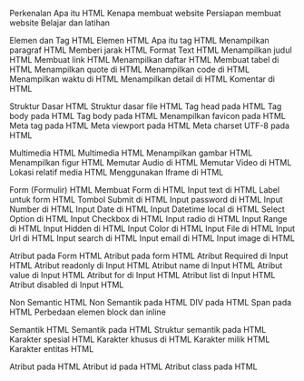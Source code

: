 
Perkenalan
Apa itu HTML
Kenapa membuat website
Persiapan membuat website
Belajar dan latihan

Elemen dan Tag HTML
Elemen HTML
Apa itu tag HTML
Menampilkan paragraf HTML
Memberi jarak HTML
Format Text HTML
Menampilkan judul HTML
Membuat link HTML
Menampilkan daftar HTML
Membuat tabel di HTML
Menampilkan quote di HTML
Menampilkan code di HTML
Menampilkan waktu di HTML
Menampilkan detail di HTML
Komentar di HTML

Struktur Dasar HTML
Struktur dasar file HTML
Tag head pada HTML
Tag body pada HTML
Tag body pada HTML
Menampilkan favicon pada HTML
Meta tag pada HTML
Meta viewport pada HTML
Meta charset UTF-8 pada HTML

Multimedia HTML
Multimedia HTML
Menampilkan gambar HTML
Menampilkan figur HTML
Memutar Audio di HTML
Memutar Video di HTML
Lokasi relatif media HTML
Menggunakan Iframe di HTML

Form (Formulir) HTML
Membuat Form di HTML
Input text di HTML
Label untuk form HTML
Tombol Submit di HTML
Input password di HTML
Input Number di HTML
Input Date di HTML
Input Datetime local di HTML
Select Option di HTML
Input Checkbox di HTML
Input radio di HTML
Input Range di HTML
Input Hidden di HTML
Input Color di HTML
Input File di HTML
Input Url di HTML
Input search di HTML
Input email di HTML
Input image di HTML

Atribut pada Form HTML
Atribut pada form HTML
Atribut Required di Input HTML
Atribut readonly di Input HTML
Atribut name di Input HTML
Atribut value di Input HTML
Atribut for di Input HTML
Atribut list di Input HTML
Atribut disabled di Input HTML

Non Semantic HTML
Non Semantik pada HTML
DIV pada HTML
Span pada HTML
Perbedaan elemen block dan inline

Semantik HTML
Semantik pada HTML
Struktur semantik pada HTML
Karakter spesial HTML
Karakter khusus di HTML
Karakter milik HTML
Karakter entitas HTML

Atribut pada HTML
Atribut id pada HTML
Atribut class pada HTML
